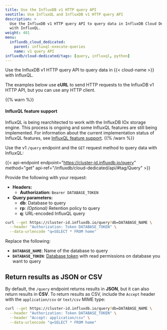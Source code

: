```yaml
---
title: Use the InfluxDB v1 HTTP query API
seotitle: Use InfluxQL and InfluxDB v1 HTTP query API
description: >
  Use the InfluxDB v1 HTTP query API to query data in InfluxDB Cloud Dedicated
  with InfluxQL.
weight: 401
menu:
  influxdb_cloud_dedicated:
    parent: influxql-execute-queries
    name: v1 query API
influxdb/cloud-dedicated/tags: [query, influxql, python]
---
```


Use the InfluxDB v1 HTTP query API to query data in {{< cloud-name >}}
with InfluxQL.

The examples below use **cURL** to send HTTP requests to the InfluxDB v1 HTTP API,
but you can use any HTTP client.

{{% warn %}}
#### InfluxQL feature support

InfluxQL is being rearchitected to work with the InfluxDB IOx storage engine.
This process is ongoing and some InfluxQL features are still being implemented.
For information about the current implementation status of InfluxQL features,
see [InfluxQL feature support](/influxdb/cloud-dedicated/reference/influxql/feature-support/).
{{% /warn %}}

Use the v1 `/query` endpoint and the `GET` request method to query data with InfluxQL:

{{< api-endpoint endpoint="https://cluster-id.influxdb.io/query" method="get" api-ref="/influxdb/cloud-dedicated/api/#tag/Query" >}}

Provide the following with your request:

- **Headers:**
  - **Authorization:** `Bearer DATABASE_TOKEN`
- **Query parameters:**
  - **db**: Database to query
  - **rp**: _(Optional)_ Retention policy to query 
  - **q**: URL-encoded InfluxQL query

```sh
curl --get https://cluster-id.influxdb.io/query?db=DATABASE_NAME \
  --header "Authorization: Token DATABASE_TOKEN" \
  --data-urlencode "q=SELECT * FROM home"
```

Replace the following:

- **`DATABASE_NAME`**: Name of the database to query
- **`DATABASE_TOKEN`**: [Database token](/influxdb/cloud-dedicated/admin/tokens/)
  with read permissions on database you want to query

## Return results as JSON or CSV

By default, the `/query` endpoint returns results in **JSON**, but it can also
return results in **CSV**. To return results as CSV, include the `Accept` header
with the `application/csv` or `text/csv` MIME type:

```sh
curl --get https://cluster-id.influxdb.io/query?db=DATABASE_NAME \
  --header "Authorization: Token DATABASE_TOKEN" \
  --header "Accept: application/csv" \
  --data-urlencode "q=SELECT * FROM home"
```

<!-- 
TO-DO: Explain how DBRP mappings work with bucket names
-->
